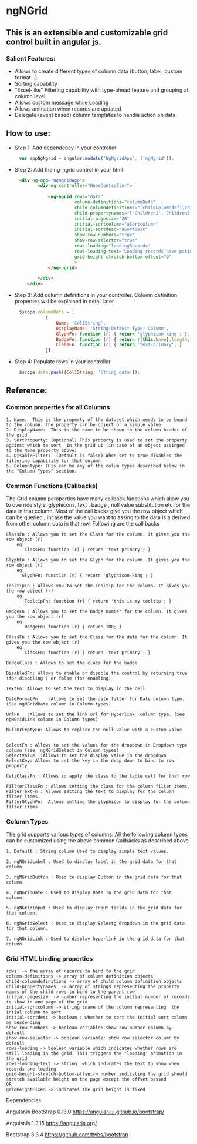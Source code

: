 # ngNGrid

## This is an extensible and customizable grid control built in angular js.

### Salient Features:
 - Allows to create different types of column data (button, label, custom format...)
 - Sorting capability
 - "Excel-like" Filtering capability with type-ahead feature and grouping at column level
 - Allows custom message while Loading
 - Allows animation when records are updated
 - Delegate (event based) column templates to handle action on data
 

## How to use:
 
* Step 1: Add dependency in your controller
```javascript
	 var appNgNgrid = angular.module('NgNgridApp', ['ngNgrid']);
 ```
* Step 2: Add the ng-ngrid control in your html	
```html
	 <div ng-app="NgNgridApp">
			<div ng-controller="HomeController">
			  
				<ng-ngrid rows="data"
						  column-definitions="columnDefs"
						  child-columndefinitions="[childColumndef1,childColumndef2]"
						  child-propertynames="['Children1','Children2']"
						  initial-pagesize="20"
						  initial-sortcolumn="aSortcolumn"
						  initial-sortdesc="aSortdesc"						  
						  show-row-numbers="true"
						  show-row-selector="true"
						  rows-loading="loadingRecords"
						  rows-loading-text="Loading records have patience"
						  grid-height-stretch-bottom-offset="0"
						  >
				</ng-ngrid>

			</div>
		</div>
 ```
* Step 3: Add column definitions in your controller. Column definition properties will be explained in detail later
```javascript
	 $scope.columnDefs = [
			   {
				   Name: 'Col1String',
				   DisplayName: 'String(Default Type) Column',
				   GlyphFn: function (r) { return 'glyphicon-king'; },
				   BadgeFn: function (r) { return r[this.Name].length; },
				   ClassFn: function (r) { return 'text-primary'; }
			   }];
```			   
* Step 4: Populate rows in your controller
```javascript
	 $scope.data.push({Col1String: 'String data'});
```
 
## Reference:

### Common properties for all Columns
	1. Name:  This is the property of the dataset which needs to be bound to the column. The property can be object or a simple value.
	2. DisplayName:  This is the name to be shown in the column header of the grid
	3. SortProperty: (Optional) This property is used to set the property against which to sort  in the grid ui (in case of an object assinged to the Name property above)
	4. DisableFilter:  (Default is false) When set to true disables the filtering capability for that column
	5. ColumnType: THis can be any of the colum types described below in the "Column Types" section.

### Common Functions (Callbacks)
The Grid column peroperties have many callback functions which allow you to override style, glyphicons, text , badge , null value substitution etc for the data in that column.
Most of the call backs give you the row object which can be queried , incase the value you want to assing to the data is a derived from other column data in that row.
Following are the call backs


	ClassFn : Allows you to set the Class for the column. It gives you the row object (r)
		eg. 
		   ClassFn: function (r) { return 'text-primary'; }

	GlyphFn : Allows you to set the Glyph for the column. It gives you the row object (r)
		eg. 
		  GlyphFn: function (r) { return 'glyphicon-king'; }
		  
	TooltipFn : Allows you to set the Tooltip for the column. It gives you the row object (r)
		eg. 
		   TooltipFn: function (r) { return 'this is my tooltip'; }

	BadgeFn : Allows you to set the Badge number for the column. It gives you the row object (r)
		eg. 
		   BadgeFn: function (r) { return 100; }

	ClassFn : Allows you to set the Class for the data for the column. It gives you the row object (r)
		eg. 
		   ClassFn: function (r) { return 'text-primary'; }	   

	BadgeClass : Allows to set the class for the badge
	
	DisabledFn: Allows to enable or disable the control by returning true (for disabling ) or false (for enabling)
	
	TextFn: Allows to set the text to display in the cell 
	
	DateFormatFn	:Allows to set the date filter for Date column type. (See ngNGridDate column in Column types)
	
	UrlFn	:Allows to set the link url for Hyperlink  column type. (See ngNGridLink column in Column types)
	
	NullOrEmptyFn: Allows to replace the null value with a custom value
	
	
	SelectFn : Allows to set the values for the dropdown in Dropdown type column (see  ngNGridSelect in Column types)
	SelectValue  :Allows to set the display value in the dropdown	
	SelectKey: Allows to set the key in the drop down to bind to row property
	
	CellClassFn : Allows to apply the class to the table cell for that row
	
	FillterClassFn : Allows setting the class for the column filter items.
	FilterTextFn : Allows setting the text to display for the column filter items. 
	FilterGlyphFn:  Allows setting the glyphicon to display for the column filter items. 
	
	
### Column Types
The grid supports various types of columns.
All the following column types can be customized using the above common Callbacks as described above

	1. Default : String column Used to display simple text values.      
	   
	2. ngNGridLabel : Used to display label in the grid data for that column.

	3. ngNGridButton : Used to display Button in the grid data for that column.

	4. ngNGridDate : Used to display Date in the grid data for that column.

	5. ngNGridInput : Used to display Input fields in the grid data for that column.

	6. ngNGridSelect : Used to display Selectg dropdown in the grid data for that column.

	7. ngNGridLink : Used to display hyperlink in the grid data for that column.
 
 
### Grid HTML binding properties

	rows  -> the array of records to bind to the grid
	column-definitions -> array of column definition objects
	child-columndefinitions -> array of child column definition objects
	child-propertynames  -> array of strings representing the property names of the child rows to bind to the parent row
	initial-pagesize  -> number representing the initial number of records to show in one page of the grid
	initial-sortcolumn -> string ;name of the column representing  the intial column to sort 
	initial-sortdesc -> boolean : whether to sort the initial sort column as descending                      
	show-row-numbers -> boolean variable: show row number column by default
	show-row-selector -> boolean variable: show row selector column by default
	rows-loading -> boolean variable which indicates whether rows are still loading in the grid. This triggers the "loading" animation in the grid
	rows-loading-text -> string  which indicates the text to show when records are loading					  
	grid-height-stretch-bottom-offset-> number indicating the grid should stretch available height on the page except the offset passed
	OR
	gridHeightFixed -> indicates the grid height is fixed 
 
 
Dependencies:

 AngularJs BootStrap 0.13.0  https://angular-ui.github.io/bootstrap/ 

 AngularJs 1.3.15 https://angularjs.org/
 
 Bootstrap 3.3.4 https://github.com/twbs/bootstrap
 
 


